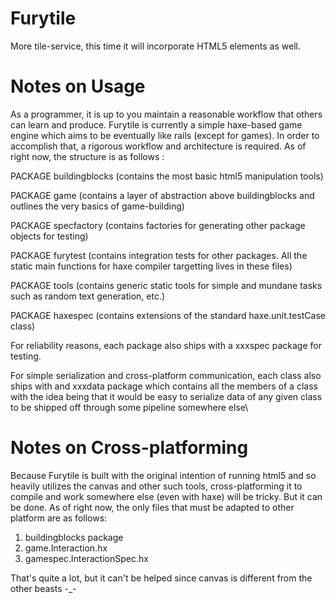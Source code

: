 Furytile
=
More tile-service, this time it will incorporate HTML5 elements as well.

Notes on Usage
=
As a programmer, it is up to you maintain a reasonable workflow that others can learn and produce.
Furytile is currently a simple haxe-based game engine which aims to be eventually like rails (except
for games). In order to accomplish that, a rigorous workflow and architecture is required. As of right
now, the structure is as follows : 

PACKAGE buildingblocks 
(contains the most basic html5 manipulation tools)

PACKAGE game
(contains a layer of abstraction above buildingblocks and outlines the very basics of game-building)

PACKAGE specfactory
(contains factories for generating other package objects for testing)

PACKAGE furytest
(contains integration tests for other packages. All the static main functions for haxe compiler
targetting lives in these files)

PACKAGE tools
(contains generic static tools for simple and mundane tasks such as random text generation, etc.)

PACKAGE haxespec
(contains extensions of the standard haxe.unit.testCase class)

For reliability reasons, each package also ships with a xxxspec package for testing. 

For simple serialization and cross-platform communication, each class also ships with and xxxdata
package which contains all the members of a class with the idea being that it would be easy to 
serialize data of any given class to be shipped off through some pipeline somewhere else\

Notes on Cross-platforming
=
Because Furytile is built with the original intention of running html5 and so heavily utilizes the canvas
and other such tools, cross-platforming it to compile and work somewhere else (even with haxe) will
be  tricky. But it can be done. As of right now, the only files that must be adapted to other platform
are as follows:

1. buildingblocks package
2. game.Interaction.hx
3. gamespec.InteractionSpec.hx

That's quite a lot, but it can't be helped since canvas is different from the other beasts -_-
